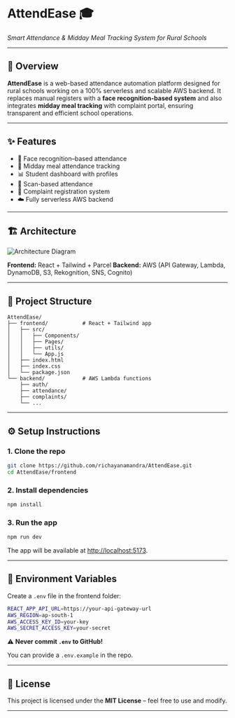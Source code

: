 # AttendEase 🎓

*Smart Attendance & Midday Meal Tracking System for Rural Schools*

---

## 🚀 Overview

**AttendEase** is a web-based attendance automation platform designed for rural schools working on a 100% serverless and scalable AWS backend. It replaces manual registers with a **face recognition-based system** and also integrates **midday meal tracking** with complaint portal, ensuring transparent and efficient school operations.

---

## ✨ Features

* 👤 Face recognition–based attendance
* 🍴 Midday meal attendance tracking
* 📊 Student dashboard with profiles
* 📱 Scan-based attendance
* 📝 Complaint registration system
* ☁️ Fully serverless AWS backend

---

## 🏗️ Architecture

![Architecture Diagram](./architecture.png)

**Frontend:** React + Tailwind + Parcel
**Backend:** AWS (API Gateway, Lambda, DynamoDB, S3, Rekognition, SNS, Cognito)

---

## 📂 Project Structure

```
AttendEase/
├── frontend/           # React + Tailwind app
│   ├── src/
│   │   ├── Components/
│   │   ├── Pages/
│   │   ├── utils/
│   │   └── App.js
│   ├── index.html
│   ├── index.css
│   └── package.json
└── backend/            # AWS Lambda functions
    ├── auth/
    ├── attendance/
    ├── complaints/
    └── ...
```

---

## ⚙️ Setup Instructions

### 1. Clone the repo

```bash
git clone https://github.com/richayanamandra/AttendEase.git
cd AttendEase/frontend
```

### 2. Install dependencies

```bash
npm install
```

### 3. Run the app

```bash
npm run dev
```

The app will be available at [http://localhost:5173](http://localhost:5173).

---

## 🔑 Environment Variables

Create a `.env` file in the frontend folder:

```bash
REACT_APP_API_URL=https://your-api-gateway-url
AWS_REGION=ap-south-1
AWS_ACCESS_KEY_ID=your-key
AWS_SECRET_ACCESS_KEY=your-secret
```

⚠️ **Never commit `.env` to GitHub!**

You can provide a `.env.example` in the repo.

---

## 📜 License

This project is licensed under the **MIT License** – feel free to use and modify.

---
